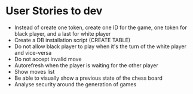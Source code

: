 # User Stories to dev
  * Instead of create one token, create one ID for the game, one token for black player, and a last for white player
  * Create a DB installation script (CREATE TABLE)
  * Do not allow black player to play when it's the turn of the white player and vice-versa
  * Do not accept invalid move
  * Autorefresh when the player is waiting for the other player
  * Show moves list
  * Be able to visually show a previous state of the chess board
  * Analyse security around the generation of games
